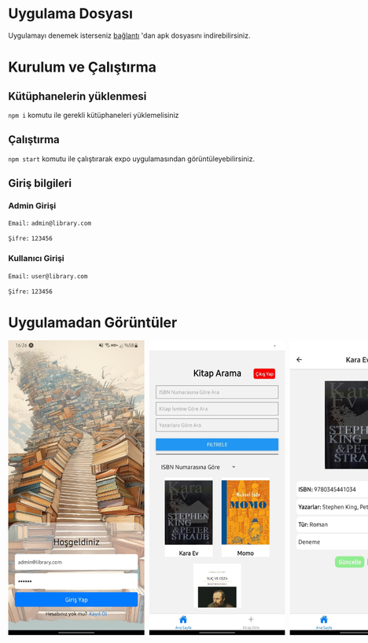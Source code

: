 # Uygulama Dosyası
Uygulamayı denemek isterseniz [bağlantı](https://expo.dev//accounts/keremcankurt/projects/LibraryApp/builds/53a9d151-1fe8-469d-bf84-b5784d92d85b) 'dan apk dosyasını indirebilirsiniz.
# Kurulum ve Çalıştırma
## Kütüphanelerin yüklenmesi
`npm i` komutu ile gerekli kütüphaneleri yüklemelisiniz
## Çalıştırma
`npm start` komutu ile çalıştırarak expo uygulamasından görüntüleyebilirsiniz.

## Giriş bilgileri
### Admin Girişi
`Email:` `admin@library.com`

`Şifre:` `123456` 
### Kullanıcı Girişi
`Email:` `user@library.com` 

`Şifre:` `123456` 

# Uygulamadan Görüntüler
<div style="display: flex; flex-direction: row; align-items: center;">
  <img src="assets/5.jpg" alt="gorsel5" width="300" height="600" style="margin-right: 10px;">
  <img src="assets/1.jpg" alt="gorsel1" width="300" height="600" style="margin-right: 10px;">
  <img src="assets/2.jpg" alt="gorsel2" width="300" height="600" style="margin-right: 10px;">
  <img src="assets/3.jpg" alt="gorsel3" width="300" height="600" style="margin-right: 10px;">
  <img src="assets/4.jpg" alt="gorsel4" width="300" height="600" style="margin-right: 10px;">
</div>
